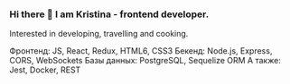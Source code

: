 ### Hi there 👋 I am Kristina - frontend developer. 
Interested in developing, travelling and cooking.

Фронтенд: JS, React, Redux, HTML6, CSS3
Бекенд: Node.js, Express, CORS, WebSockets
Базы данных: PostgreSQL, Sequelize ORM
A также: Jest, Docker, REST


<!--
**kisinoverskaya/kisinoverskaya** is a ✨ _special_ ✨ repository because its `README.md` (this file) appears on your GitHub profile.

Here are some ideas to get you started:

- 🔭 I’m currently working on ...
- 🌱 I’m currently learning ...
- 👯 I’m looking to collaborate on ...
- 🤔 I’m looking for help with ...
- 💬 Ask me about ...
- 📫 How to reach me: ...
- 😄 Pronouns: ...
- ⚡ Fun fact: ...
-->

